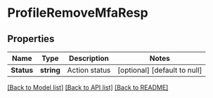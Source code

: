 # ProfileRemoveMfaResp

## Properties
Name | Type | Description | Notes
------------ | ------------- | ------------- | -------------
**Status** | **string** | Action status | [optional] [default to null]

[[Back to Model list]](../README.md#documentation-for-models) [[Back to API list]](../README.md#documentation-for-api-endpoints) [[Back to README]](../README.md)


